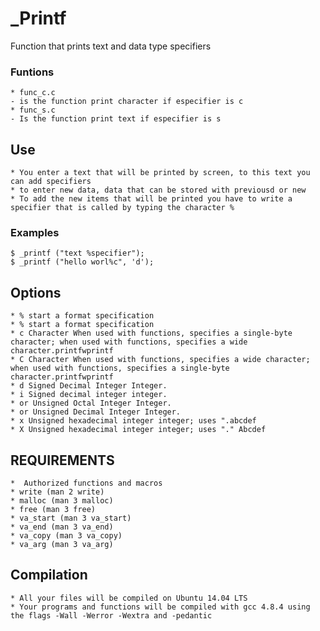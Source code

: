 # _Printf
   Function that prints text and data type specifiers
### Funtions
    * func_c.c
	- is the function print character if especifier is c
    * func_s.c
	- Is the function print text if especifier is s
## Use
    * You enter a text that will be printed by screen, to this text you can add specifiers
    * to enter new data, data that can be stored with previousd or new
    * To add the new items that will be printed you have to write a specifier that is called by typing the character %
### Examples
    $ _printf ("text %specifier");
    $ _printf ("hello worl%c", 'd');
## Options
    * % start a format specification
    * % start a format specification
    * c Character When used with functions, specifies a single-byte character; when used with functions, specifies a wide character.printfwprintf
    * C Character When used with functions, specifies a wide character; when used with functions, specifies a single-byte character.printfwprintf
    * d Signed Decimal Integer Integer.
    * i Signed decimal integer integer.
    * or Unsigned Octal Integer Integer.
    * or Unsigned Decimal Integer Integer.
    * x Unsigned hexadecimal integer integer; uses ".abcdef
    * X Unsigned hexadecimal integer integer; uses "." Abcdef
## REQUIREMENTS
    *  Authorized functions and macros
	* write (man 2 write)
	* malloc (man 3 malloc)
	* free (man 3 free)
	* va_start (man 3 va_start)
	* va_end (man 3 va_end)
	* va_copy (man 3 va_copy)
	* va_arg (man 3 va_arg)
## Compilation
    * All your files will be compiled on Ubuntu 14.04 LTS
    * Your programs and functions will be compiled with gcc 4.8.4 using the flags -Wall -Werror -Wextra and -pedantic